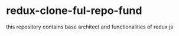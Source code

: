 # redux-clone-ful-repo-fund
this repository contains base architect and functionalities of redux js
